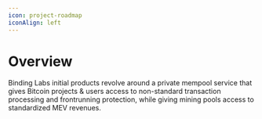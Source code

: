 ```yaml
---
icon: project-roadmap
iconAlign: left
---
```

# Overview 

Binding Labs initial products revolve around a private mempool service that gives Bitcoin projects & users access to non-standard transaction processing and frontrunning protection, while giving mining pools access to standardized MEV revenues.

